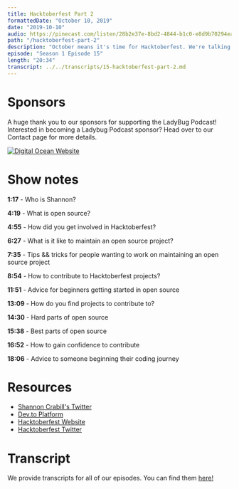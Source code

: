 ```yaml
---
title: Hacktoberfest Part 2
formattedDate: "October 10, 2019"
date: "2019-10-10"
audio: https://pinecast.com/listen/28b2e37e-8bd2-4844-b1c0-e8d9b70294ea.mp3
path: "/hacktoberfest-part-2"
description: "October means it's time for Hacktoberfest. We're talking with Shannon Crabill about what open source is, how to get involved with Hacktoberfest, and tips & tricks for maintaining open source projects."
episode: "Season 1 Episode 15"
length: "20:34"
transcript: ../../transcripts/15-hacktoberfest-part-2.md
---
```


# Sponsors

A huge thank you to our sponsors for supporting the LadyBug Podcast! Interested in becoming a Ladybug Podcast sponsor? Head over to our Contact page for more details.

<a class="image-link" target="_blank" href="https://do.co/ladybug">
<img src="../../images/sponsors/digitalocean.svg" alt="Digital Ocean Website">
</a>

# Show notes

**1:17** - Who is Shannon?

**4:19** - What is open source?

**4:55** - How did you get involved in Hacktoberfest?

**6:27** - What is it like to maintain an open source project?

**7:35** - Tips && tricks for people wanting to work on maintaining an open source project

**8:54** - How to contribute to Hacktoberfest projects?

**11:51** - Advice for beginners getting started in open source

**13:09** - How do you find projects to contribute to?

**14:30** - Hard parts of open source

**15:38** - Best parts of open source

**16:52** - How to gain confidence to contribute

**18:06** - Advice to someone beginning their coding journey

# Resources

- [Shannon Crabill's Twitter](https://twitter.com/shannon_crabill)
- [Dev.to Platform](https://dev.to/)
- [Hacktoberfest Website](https://hacktoberfest.digitalocean.com/)
- [Hacktoberfest Twitter](https://twitter.com/hacktoberfest?ref_src=twsrc%5Egoogle%7Ctwcamp%5Eserp%7Ctwgr%5Eauthor)

# Transcript

We provide transcripts for all of our episodes. You can find them <a href="https://github.com/ladybug-podcast/ladybug-website/blob/master/transcripts/14-hacktoberfest-part-2.md" target="_blank" class="highlight">here!</a>
